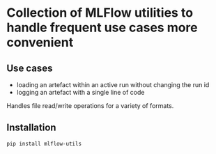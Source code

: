 # Collection of MLFlow utilities to handle frequent use cases more convenient

## Use cases
- loading an artefact within an active run without changing the run id
- logging an artefact with a single line of code

Handles file read/write operations for a variety of formats. 

## Installation

```
pip install mlflow-utils
```
